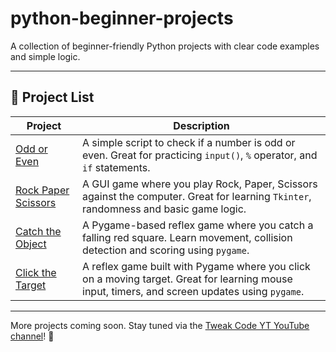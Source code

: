 # python-beginner-projects

A collection of beginner-friendly Python projects with clear code examples and simple logic.

---

## 📁 Project List

| Project | Description |
|--------|-------------|
| [Odd or Even](https://github.com/TweakCodeYT/python-beginner-projects/tree/main/odd-or-even) | A simple script to check if a number is odd or even. Great for practicing `input()`, `%` operator, and `if` statements. |
| [Rock Paper Scissors](rock-paper-scissors-gui) | A GUI game where you play Rock, Paper, Scissors against the computer. Great for learning `Tkinter`, randomness and basic game logic. |
| [Catch the Object](catch-the-object/catch_falling_objects.py) | A Pygame-based reflex game where you catch a falling red square. Learn movement, collision detection and scoring using `pygame`. |
| [Click the Target](https://github.com/TweakCodeYT/python-beginner-projects/tree/main/click-the-target-game) | A reflex game built with Pygame where you click on a moving target. Great for learning mouse input, timers, and screen updates using `pygame`. |

---

More projects coming soon. Stay tuned via the [Tweak Code YT YouTube channel](https://www.youtube.com/channel/UCr9Pply6cO0U1197HTpeemA)! 🎥
